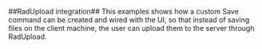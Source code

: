 ##RadUpload integration##
This examples shows how a custom Save command can be created and wired with the UI, so that instead of saving files on the client machine, the user can upload them to the server through RadUpload.